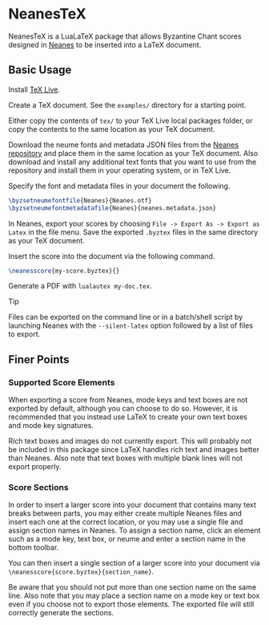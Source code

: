 # NeanesTeX

NeanesTeX is a LuaLaTeX package that allows Byzantine Chant scores designed in [Neanes](https://github.com/neanes/neanes) to be inserted into a LaTeX document.

## Basic Usage

Install [TeX Live](https://www.tug.org/texlive/).

Create a TeX document. See the `examples/` directory for a starting point.

Either copy the contents of `tex/` to your TeX Live local packages folder, or copy the contents to the same location as your TeX document.

Download the neume fonts and metadata JSON files from the [Neanes repository](https://github.com/neanes/neanes/tree/master/src/assets/fonts) and place them in the same location as your TeX document. Also download and install any additional text fonts that you want to use from the repository and install them in your operating system, or in TeX Live.

Specify the font and metadata files in your document the following.

```latex
\byzsetneumefontfile{Neanes}{Neanes.otf}
\byzsetneumefontmetadatafile{Neanes}{neanes.metadata.json}
```

In Neanes, export your scores by choosing `File -> Export As -> Export as Latex` in the file menu. Save the exported `.byztex` files in the same directory as your TeX document.

Insert the score into the document via the following command.

```latex
\neanesscore{my-score.byztex}{}
```

Generate a PDF with `lualautex my-doc.tex`.

> [!TIP]
> Files can be exported on the command line or in a batch/shell script by launching Neanes with the `--silent-latex` option followed by a list of files to export.

## Finer Points

### Supported Score Elements

When exporting a score from Neanes, mode keys and text boxes are not exported by default, although you can choose to do so. However, it is recommended that you instead use LaTeX to create your own text boxes and mode key signatures.

Rich text boxes and images do not currently export. This will probably not be included in this package since LaTeX handles rich text and images better than Neanes. Also note that text boxes with multiple blank lines will not export properly.

### Score Sections

In order to insert a larger score into your document that contains many text breaks between parts, you may either create multiple Neanes files and insert each one at the correct location, or you may use a single file and assign section names in Neanes. To assign a section name, click an element such as a mode key, text box, or neume and enter a section name in the bottom toolbar.

You can then insert a single section of a larger score into your document via `\neanesscore{score.byztex}{section_name}`.

Be aware that you should not put more than one section name on the same line. Also note that you may place a section name on a mode key or text box even if you choose not to export those elements. The exported file will still correctly generate the sections.
